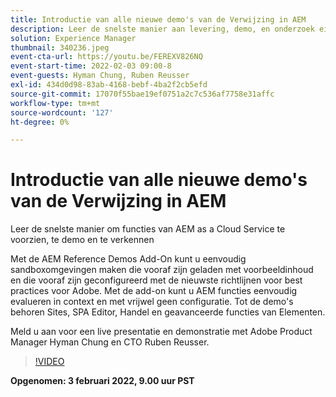 ```yaml
---
title: Introductie van alle nieuwe demo's van de Verwijzing in AEM
description: Leer de snelste manier aan levering, demo, en onderzoek eigenschappen van AEM as a Cloud Service met de toevoeging van de Demo van de Verwijzing.
solution: Experience Manager
thumbnail: 340236.jpeg
event-cta-url: https://youtu.be/FEREXV826NQ
event-start-time: 2022-02-03 09:00-8
event-guests: Hyman Chung, Ruben Reusser
exl-id: 434d0d98-83ab-4168-bebf-4ba2f2cb5efd
source-git-commit: 17070f55bae19ef0751a2c7c536af7758e31affc
workflow-type: tm+mt
source-wordcount: '127'
ht-degree: 0%

---
```


# Introductie van alle nieuwe demo&#39;s van de Verwijzing in AEM

Leer de snelste manier om functies van AEM as a Cloud Service te voorzien, te demo en te verkennen

Met de AEM Reference Demos Add-On kunt u eenvoudig sandboxomgevingen maken die vooraf zijn geladen met voorbeeldinhoud en die vooraf zijn geconfigureerd met de nieuwste richtlijnen voor best practices voor Adobe. Met de add-on kunt u AEM functies eenvoudig evalueren in context en met vrijwel geen configuratie. Tot de demo&#39;s behoren Sites, SPA Editor, Handel en geavanceerde functies van Elementen.

Meld u aan voor een live presentatie en demonstratie met Adobe Product Manager Hyman Chung en CTO Ruben Reusser.

>[!VIDEO](https://video.tv.adobe.com/v/340236/?quality=12&learn=on)

**Opgenomen: 3 februari 2022, 9.00 uur PST**
